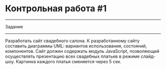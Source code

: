 # Контрольная работа #1 
***
Задание
***
Разработать сайт свадебного салона. К разработанному сайту составить диаграммы UML: вариантов использования, состояний, компонентов. Сайт должен содержать модуль JavaScript, позволяющий осуществлять презентацию всех свадебных платьев в режиме слайд-шоу. Картинка каждого платья сменяется через 5 сек.
